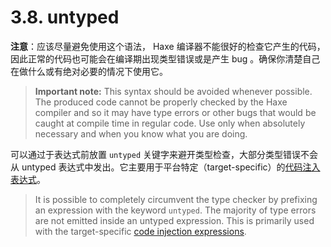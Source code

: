# 3.8. untyped

**注意**：应该尽量避免使用这个语法， Haxe 编译器不能很好的检查它产生的代码，因此正常的代码也可能会在编译期出现类型错误或是产生 bug 。确保你清楚自己在做什么或有绝对必要的情况下使用它。

> **Important note:** This syntax should be avoided whenever possible. The produced code cannot be properly checked by the Haxe compiler and so it may have type errors or other bugs that would be caught at compile time in regular code. Use only when absolutely necessary and when you know what you are doing.

可以通过于表达式前放置 `untyped` 关键字来避开类型检查，大部分类型错误不会从 untyped 表达式中发出。它主要用于平台特定（target-specific）的[代码注入表达式](https://haxe.org/manual/target-syntax.html)。

> It is possible to completely circumvent the type checker by prefixing an expression with the keyword `untyped`. The majority of type errors are not emitted inside an untyped expression. This is primarily used with the target-specific [code injection expressions](https://haxe.org/manual/target-syntax.html).